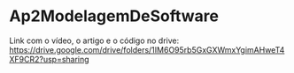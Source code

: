 # Ap2ModelagemDeSoftware

Link com o vídeo, o artigo e o código no drive: https://drive.google.com/drive/folders/1IM6O95rb5GxGXWmxYgimAHweT4XF9CR2?usp=sharing

